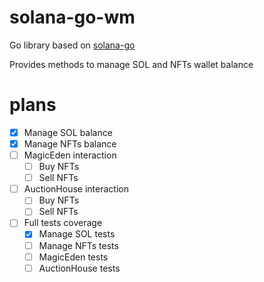 # solana-go-wm

Go library based on [solana-go](https://github.com/gagliardetto/solana-go)

Provides methods to manage SOL and NFTs wallet balance

# plans
- [x] Manage SOL balance
- [x] Manage NFTs balance
- [ ] MagicEden interaction
    - [ ] Buy NFTs
    - [ ] Sell NFTs
- [ ] AuctionHouse interaction
    - [ ] Buy NFTs
    - [ ] Sell NFTs
- [ ] Full tests coverage
    - [x] Manage SOL tests
    - [ ] Manage NFTs tests
    - [ ] MagicEden tests
    - [ ] AuctionHouse tests